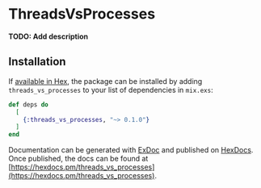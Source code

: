 # ThreadsVsProcesses

**TODO: Add description**

## Installation

If [available in Hex](https://hex.pm/docs/publish), the package can be installed
by adding `threads_vs_processes` to your list of dependencies in `mix.exs`:

```elixir
def deps do
  [
    {:threads_vs_processes, "~> 0.1.0"}
  ]
end
```

Documentation can be generated with [ExDoc](https://github.com/elixir-lang/ex_doc)
and published on [HexDocs](https://hexdocs.pm). Once published, the docs can
be found at [https://hexdocs.pm/threads_vs_processes](https://hexdocs.pm/threads_vs_processes).

